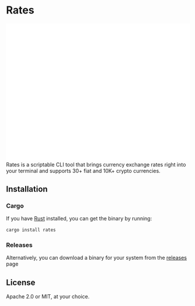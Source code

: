 # Rates
![Usage example](images/example.svg)
Rates is a scriptable CLI tool that brings currency exchange rates right into your terminal and supports 30+ fiat and 10K+ crypto currencies.

## Installation
### Cargo
If you have [Rust](https://rustup.rs/) installed, you can get the binary by
running:
```sh
cargo install rates
```

### Releases
Alternatively, you can download a binary for your system from the
[releases](https://github.com/lunush/rates/releases) page

## License
Apache 2.0 or MIT, at your choice.
